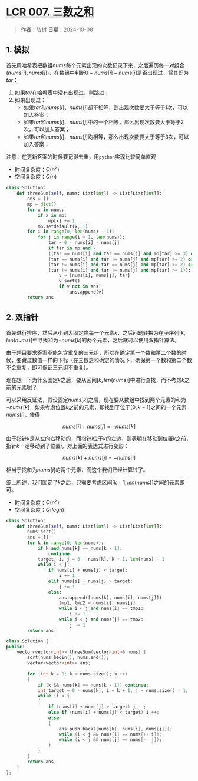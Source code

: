 # [LCR 007. 三数之和](https://leetcode.cn/problems/1fGaJU/description/)

> **作者**：弘树
> **日期**：2024-10-08

## 1. 模拟

首先用哈希表把数组$nums$每个元素出现的次数记录下来，之后遍历每一对组合$(nums[i], nums[j])$，在数组中判断$0 - nums[i] - nums[j]$是否出现过，将其即为$tar$：

1. 如果$tar$在哈希表中没有出现过，则跳过；
2. 如果出现过：
    - 如果$tar$和$nums[i]、nums[j]$都不相等，则出现次数要大于等于1次，可以加入答案；
    - 如果$tar$和$nums[i]、nums[j]$中的一个相等，那么出现次数要大于等于2次，可以加入答案；
    - 如果$tar$和$nums[i]、nums[j]$均相等，那么出现次数要大于等于3次，可以加入答案；

注意：在更新答案的时候要记得去重，用`python`实现比较简单直观

- 时间复杂度：$O(n^2)$
- 空间复杂度：$O(n)$

```python
class Solution:
    def threeSum(self, nums: List[int]) -> List[List[int]]:
        ans = []
        mp = dict()
        for x in nums:
            if x in mp:
                mp[x] += 1
            mp.setdefault(x, 1)
        for i in range(0, len(nums) - 1):
            for j in range(i + 1, len(nums)):
                tar = 0 - nums[i] - nums[j]
                if tar in mp and \
                ((tar == nums[i] and tar == nums[j] and mp[tar] >= 3) or \
                (tar == nums[i] and tar != nums[j] and mp[tar] >= 2) or \
                (tar != nums[i] and tar == nums[j] and mp[tar] >= 2) or \
                (tar != nums[i] and tar != nums[j] and mp[tar] >= 1)):
                    v = [nums[i], nums[j], tar]
                    v.sort()
                    if v not in ans:
                        ans.append(v)
        return ans
```

## 2. 双指针

首先进行排序，然后从小到大固定住每一个元素$k$，之后问题转换为在子序列$[k, len(nums)]$中寻找和为$-nums[k]$的两个元素，之后就可以使用双指针算法。

由于题目要求答案不能包含重复的三元组，所以在确定第一个数和第二个数的时候，要跳过数值一样的下标（在三数之和确定的情况下，确保第一个数和第二个数不会重复，即可保证三元组不重复）。

现在想一下为什么固定$k$之后，要从区间$[k, len(nums)]$中进行查找，而不考虑$k$之前的元素呢？

可以采用反证法，假设固定$nums[k]$之后，现在要从数组中找到两个元素的和为$-nums[k]$，如果考虑位置$k$之前的元素，即找到了位于$[0, k - 1]$之间的一个元素$nums[i]$，使得

$$
    nums[i] + nums[j] = -nums[k]
$$

由于指针$k$是从左向右移动的，而指针$i$位于$k$的左边，则表明在移动到位置$k$之前，指针$k$一定移动到了位置$i$，对上面的表达式进行变形：

$$
    nums[k] + nums[j] = -nums[i]
$$

相当于找和为$nums[i]$的两个元素，而这个我们已经计算过了。

综上所述，我们固定了$k$之后，只需要考虑区间$[k + 1, len(nums)]$之间的元素即可。

- 时间复杂度：$O(n^2)$
- 空间复杂度：$O(logn)$

```python
class Solution:
    def threeSum(self, nums: List[int]) -> List[List[int]]:
        nums.sort()
        ans = []
        for k in range(0, len(nums)):
            if k and nums[k] == nums[k - 1]:
                continue
            target, i, j = 0 - nums[k], k + 1, len(nums) - 1
            while i < j:
                if nums[i] + nums[j] < target:
                    i += 1
                elif nums[i] + nums[j] > target:
                    j -= 1
                else:
                    ans.append([nums[k], nums[i], nums[j]])
                    tmp1, tmp2 = nums[i], nums[j]
                    while i < j and nums[i] == tmp1:
                        i += 1
                    while i < j and nums[j] == tmp2:
                        j -= 1
        return ans
```

```C++
class Solution {
public:
    vector<vector<int>> threeSum(vector<int>& nums) {
        sort(nums.begin(), nums.end());
        vector<vector<int>> ans;
        
        for (int k = 0; k < nums.size(); k ++)
        {
            if (k && nums[k] == nums[k - 1]) continue;
            int target = 0 - nums[k], i = k + 1, j = nums.size() - 1;
            while (i < j)
            {
                if (nums[i] + nums[j] > target) j --;
                else if (nums[i] + nums[j] < target) i ++;
                else
                {
                    ans.push_back({nums[k], nums[i], nums[j]});
                    while (i < j && nums[i] == nums[++ i]);
                    while (i < j && nums[j] == nums[-- j]);
                }
            }
        }
        return ans;
    }
};
```